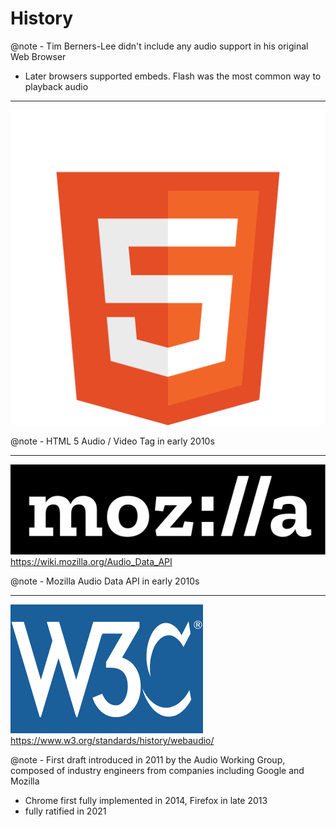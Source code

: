 # History

@note - Tim Berners-Lee didn't include any audio support in his original Web Browser
- Later browsers supported embeds. Flash was the most common way to playback audio

---

![html5](assets/HTML5_logo_and_wordmark.svg) <!-- .element style="height: 500px" -->

@note - HTML 5 Audio / Video Tag in early 2010s

---

![mozilla](assets/Mozilla_logo.svg)
https://wiki.mozilla.org/Audio_Data_API

@note - Mozilla Audio Data API in early 2010s

---

![w3c](assets/W3C.svg)
https://www.w3.org/standards/history/webaudio/

@note - First draft introduced in 2011 by the Audio Working Group, composed of industry engineers from companies including Google and Mozilla
- Chrome first fully implemented in 2014, Firefox in late 2013
- fully ratified in 2021